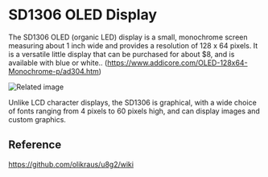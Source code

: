 # SD1306 OLED Display

The SD1306 OLED (organic LED) display is a small, monochrome screen measuring about 1 inch wide and provides a resolution of 128 x 64 pixels.  It is a versatile little display that can be purchased for about $8, and is available with blue or white.. (https://www.addicore.com/OLED-128x64-Monochrome-p/ad304.htm)



![Related image](https://images-na.ssl-images-amazon.com/images/I/610eZbQEe7L._SY463_.jpg)

Unlike LCD character displays, the SD1306 is graphical, with a wide choice of fonts ranging from 4 pixels to 60 pixels high, and can display images and custom graphics.



## Reference

https://github.com/olikraus/u8g2/wiki

